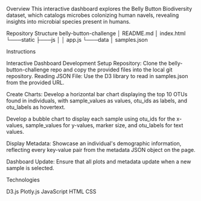 Overview
This interactive dashboard explores the Belly Button Biodiversity dataset, which catalogs microbes colonizing human navels, revealing insights into microbial species present in humans.

Repository Structure
belly-button-challenge
│   README.md
│   index.html
└───static
    ├───js
    │   │   app.js
    └───data
        │   samples.json

Instructions

Interactive Dashboard Development
Setup Repository: Clone the belly-button-challenge repo and copy the provided files into the local git repository.
Reading JSON File: Use the D3 library to read in samples.json from the provided URL.

Create Charts:
Develop a horizontal bar chart displaying the top 10 OTUs found in individuals, with sample_values as values, otu_ids as labels, and otu_labels as hovertext.

Develop a bubble chart to display each sample using otu_ids for the x-values, sample_values for y-values, marker size, and otu_labels for text values.

Display Metadata: Showcase an individual's demographic information, reflecting every key-value pair from the metadata JSON object on the page.

Dashboard Update: Ensure that all plots and metadata update when a new sample is selected.

Technologies

D3.js
Plotly.js
JavaScript
HTML
CSS
